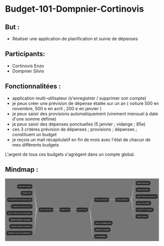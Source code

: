 # Budget-101-Dompnier-Cortinovis

## But :
* Réaliser une application de planification et suivie de dépenses
 
## Participants:
* Cortinovis Enzo 
* Dompnier Silvio 

## Fonctionnalitées :
* application multi-utilisateur (s'enregistrer / supprimer son compte)
* je peux créer une prévision de dépense étalée sur un an ( voiture 500 en novembre, 500 e en avril ;  200 e en janvier )
* je peux saisir des provisions automatiquement (virement mensuel à date d'une somme définie)
* je peux saisir des dépenses ponctuelles (5 janvier ; vidange ; 85e)
* ces 3 critères prévision de dépenses ; provisions ; dépenses ; constituent un budget
* je reçois un mail récapitulatif en fin de mois avec l'état de chacun de mes différents budgets

L'argent de tous ces budgets s'agrègent dans un compte global.

## Mindmap :

![mindmap](/mindmap/mindmap.png)
